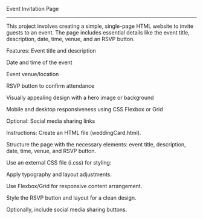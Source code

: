 Event Invitation Page

--------------------------------------------------------------------------------------------------------------------------------------------------------------------------------------------------------------------------------------------
This project involves creating a simple, single-page HTML website to invite guests to an event. The page includes essential details like the event title, description, date, time, venue, and an RSVP button.

Features:
Event title and description

Date and time of the event

Event venue/location

RSVP button to confirm attendance

Visually appealing design with a hero image or background

Mobile and desktop responsiveness using CSS Flexbox or Grid

Optional: Social media sharing links

Instructions:
Create an HTML file (weddingCard.html).

Structure the page with the necessary elements: event title, description, date, time, venue, and RSVP button.

Use an external CSS file (i.css) for styling:

Apply typography and layout adjustments.

Use Flexbox/Grid for responsive content arrangement.

Style the RSVP button and layout for a clean design.

Optionally, include social media sharing buttons.
